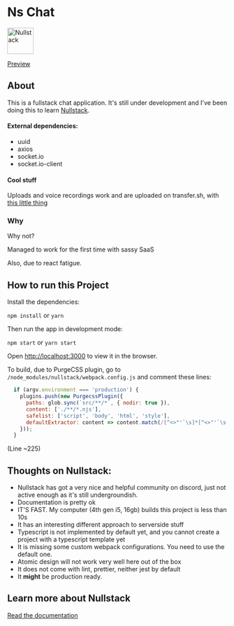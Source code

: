 # Ns Chat

<img src='https://raw.githubusercontent.com/nullstack/nullstack/master/nullstack.png' height='60' alt='Nullstack' />

[Preview](https://nschat.ml/)

## About

This is a fullstack chat application. It's still under development and I've been doing this to learn [Nullstack](https://nullstack.app).

#### External dependencies:
  - uuid
  - axios
  - socket.io
  - socket.io-client

#### Cool stuff

Uploads and voice recordings work and are uploaded on transfer.sh, with [this little thing](https://github.com/mococa/transfer-uploader)

### Why

Why not?

Managed to work for the first time with sassy SaaS

Also, due to react fatigue.

## How to run this Project

Install the dependencies:

`npm install` or `yarn`

Then run the app in development mode:

`npm start` or `yarn start`

Open [http://localhost:3000](http://localhost:3000) to view it in the browser.


To build, due to PurgeCSS plugin, go to `/node_modules/nullstack/webpack.config.js` and comment these lines:

```js
  if (argv.environment === 'production') {
    plugins.push(new PurgecssPlugin({
      paths: glob.sync(`src/**/*`, { nodir: true }),
      content: ['./**/*.njs'],
      safelist: ['script', 'body', 'html', 'style'],
      defaultExtractor: content => content.match(/[^<>"'`\s]*[^<>"'`\s:]/g) || [],
    }));
  }
```

(Line ~225)


## Thoughts on Nullstack:
  - Nullstack has got a very nice and helpful community on discord, just not active enough as it's still undergroundish.
  - Documentation is pretty ok
  - IT'S FAST. My computer (4th gen i5, 16gb) builds this project is less than 10s
  - It has an interesting different approach to serverside stuff
  - Typescript is not implemented by default yet, and you cannot create a project with a typescript template yet
  - It is missing some custom webpack configurations. You need to use the default one.
  - Atomic design will not work very well here out of the box
  - It does not come with lint, prettier, neither jest by default
  - It **might** be production ready.


## Learn more about Nullstack

[Read the documentation](https://nullstack.app/documentation)
